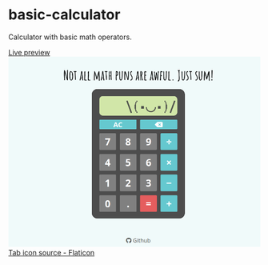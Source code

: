 # basic-calculator
Calculator with basic math operators.

<a href="https://yuliana-r.github.io/basic-calculator/" title="math icons">Live preview</a>
<img src="./images/demo.png">
<a href="https://www.flaticon.com/free-icons/math" title="math icons">Tab icon source - Flaticon</a>